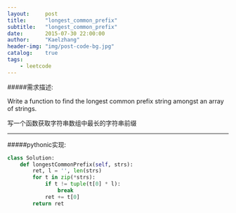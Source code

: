 ```yaml
---
layout:     post
title:      "longest_common_prefix"
subtitle:   "longest_common_prefix"
date:       2015-07-30 22:00:00
author:     "Kaelzhang"
header-img: "img/post-code-bg.jpg"
catalog:    true
tags:
    - leetcode
---
```


#####需求描述:

Write a function to find the longest common prefix string amongst an array of strings.

写一个函数获取字符串数组中最长的字符串前缀

***
#####pythonic实现:
~~~python
class Solution:
    def longestCommonPrefix(self, strs):
        ret, l = '', len(strs)
        for t in zip(*strs):
            if t != tuple(t[0] * l):
                break
            ret += t[0]
        return ret
~~~

